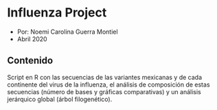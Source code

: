 # Influenza Project
- Por: Noemi Carolina Guerra Montiel
- Abril 2020

## Contenido
Script en R con las secuencias de las variantes mexicanas y de cada continente del virus de la influenza, el análisis de composición de estas secuencias (número de bases y gráficas comparativas) y un análisis jerárquico global (árbol filogenético). 
